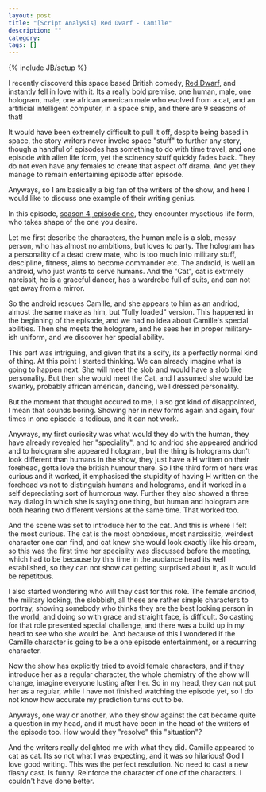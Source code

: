 ```yaml
---
layout: post
title: "[Script Analysis] Red Dwarf - Camille"
description: ""
category: 
tags: []
---
```

{% include JB/setup %}

I recently discoverd this space based British comedy, [Red
Dwarf](http://www.imdb.com/title/tt0094535/?ref_=tt_ov_inf), and instantly fell
in love with it. Its a really bold premise, one human, male, one hologram,
male, one african american male who evolved from a cat, and an artificial
intelligent computer, in a space ship, and there are 9 seasons of that!

It would have been extremely difficult to pull it off, despite being based in
space, the story writers never invoke space "stuff" to further any story,
though a handful of episodes has something to do with time travel, and one
episode with alien life form, yet the scinency stuff quickly fades back. They
do not even have any females to create that aspect off drama. And yet they
manage to remain entertaining episode after episode.

Anyways, so I am basically a big fan of the writers of the show, and here I
would like to discuss one example of their writing genius.

In this episode, [season 4, episode one](http://www.imdb.com/title/tt0684149/),
they encounter mysetious life form, who takes shape of the one you desire.

Let me first describe the characters, the human male is a slob, messy person,
who has almost no ambitions, but loves to party. The hologram has a personality
of a dead crew mate, who is too much into military stuff, descipline, fitness,
aims to become commander etc. The android, is well an android, who just wants
to serve humans. And the "Cat", cat is extrmely narcissit, he is a graceful
dancer, has a wardrobe full of suits, and can not get away from a mirror.

So the android rescues Camille, and she appears to him as an andriod, almost
the same make as him, but "fully loaded" version. This happened in the
beginning of the episode, and we had no idea about Camille\'s special
abilities. Then she meets the hologram, and he sees her in proper military-ish
uniform, and we discover her special ability.

This part was intriguing, and given that its a scify, its a perfectly normal
kind of thing. At this point I started thinking. We can already imagine what is
going to happen next. She will meet the slob and would have a slob like
personality. But then she would meet the Cat, and I assumed she would be
swanky, probably african american, dancing, well dressed personality.

But the moment that thought occured to me, I also got kind of disappointed, I
mean that sounds boring. Showing her in new forms again and again, four times
in one episode is tedious, and it can not work. 

Anyways, my first curiosity was what would they do with the human, they have
already revealed her "speciality", and to andriod she appeared andriod and to
hologram she appeared hologram, but the thing is holograms don't look different
than humans in the show, they just have a H written on their forehead, gotta
love the british humour there. So I the third form of hers was curious and it
worked, it emphasised the stupidity of having H written on the forehead vs not
to distinguish humans and holograms, and it worked in a self depreciating sort
of humorous way. Further they also showed a three way dialog in which she is
saying one thing, but human and hologram are both hearing two different
versions at the same time. That worked too.

And the scene was set to introduce her to the cat. And this is where I felt the
most curious. The cat is the most obnoxious, most narcissitic, weirdest
character one can find, and cat knew she would look exactly like his dream, so
this was the first time her speciality was discussed before the meeting, which
had to be because by this time in the audiance head its well established, so
they can not show cat getting surprised about it, as it would be repetitous.

I also started wondering who will they cast for this role. The female andriod,
the military looking, the slobbish, all these are rather simple characters to
portray, showing somebody who thinks they are the best looking person in the
world, and doing so with grace and straight face, is difficult. So casting for
that role presented special challenge, and there was a build up in my head to
see who she would be. And because of this I wondered if the Camille character
is going to be a one episode entertainment, or a recurring character.

Now the show has explicitly tried to avoid female characters, and if they
introduce her as a regular character, the whole chemistry of the show will
change, imagine everyone lusting after her. So in my head, they can not put her
as a regular, while I have not finished watching the episode yet, so I do not
know how accurate my prediction turns out to be.

Anyways, one way or another, who they show against the cat became quite a
question in my head, and it must have been in the head of the writers of the
episode too. How would they "resolve" this "situation"?

And the writers really delighted me with what they did. Camille appeared to cat
as cat. Its so not what I was expecting, and it was so hilarious! God I love
good writing. This was the perfect resolution. No need to cast a new flashy
cast. Is funny. Reinforce the character of one of the characters. I couldn't
have done better.

